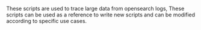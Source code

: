 These scripts are used to trace large data from opensearch logs, These scripts can be used as a reference to write new scripts and can be modified according to specific use cases.
